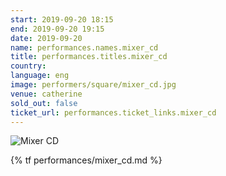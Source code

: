 ```yaml
---
start: 2019-09-20 18:15
end: 2019-09-20 19:15
date: 2019-09-20
name: performances.names.mixer_cd
title: performances.titles.mixer_cd
country: 
language: eng
image: performers/square/mixer_cd.jpg
venue: catherine
sold_out: false
ticket_url: performances.ticket_links.mixer_cd
---
```


<picture>
    <source media="(min-width: 1200px)" srcset="{% asset performers/wide/mixer_cd.jpg @path %}">
    <source media="(min-width: 768px)" srcset="{% asset performers/wide/mixer_cd.jpg @path %}">
    <img src="{% asset performers/square/mixer_cd.jpg @path %}" alt="Mixer CD">
</picture>

{% tf performances/mixer_cd.md %}